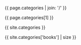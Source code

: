---
---

{{ page.categories | join: '/' }}

{{ page.categories[1] }}

{{ site.categories }}

{{ site.categories['books'] | size }}